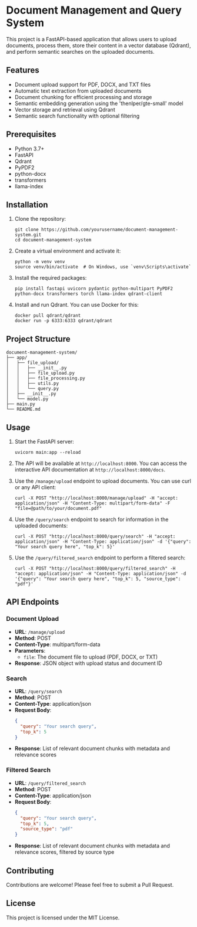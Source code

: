 # Document Management and Query System

This project is a FastAPI-based application that allows users to upload documents, process them, store their content in a vector database (Qdrant), and perform semantic searches on the uploaded documents.

## Features

- Document upload support for PDF, DOCX, and TXT files
- Automatic text extraction from uploaded documents
- Document chunking for efficient processing and storage
- Semantic embedding generation using the 'thenlper/gte-small' model
- Vector storage and retrieval using Qdrant
- Semantic search functionality with optional filtering

## Prerequisites

- Python 3.7+
- FastAPI
- Qdrant
- PyPDF2
- python-docx
- transformers
- llama-index

## Installation

1. Clone the repository:
   ```
   git clone https://github.com/yourusername/document-management-system.git
   cd document-management-system
   ```

2. Create a virtual environment and activate it:
   ```
   python -m venv venv
   source venv/bin/activate  # On Windows, use `venv\Scripts\activate`
   ```

3. Install the required packages:
   ```
   pip install fastapi uvicorn pydantic python-multipart PyPDF2 python-docx transformers torch llama-index qdrant-client
   ```

4. Install and run Qdrant. You can use Docker for this:
   ```
   docker pull qdrant/qdrant
   docker run -p 6333:6333 qdrant/qdrant
   ```

## Project Structure

```
document-management-system/
├── app/
│   ├── file_upload/
│   │   ├── __init__.py
│   │   ├── file_upload.py
│   │   ├── file_processing.py
│   │   ├── utils.py
│   │   └── query.py
│   ├── __init__.py
│   └── model.py
├── main.py
└── README.md
```

## Usage

1. Start the FastAPI server:
   ```
   uvicorn main:app --reload
   ```

2. The API will be available at `http://localhost:8000`. You can access the interactive API documentation at `http://localhost:8000/docs`.

3. Use the `/manage/upload` endpoint to upload documents. You can use curl or any API client:
   ```
   curl -X POST "http://localhost:8000/manage/upload" -H "accept: application/json" -H "Content-Type: multipart/form-data" -F "file=@path/to/your/document.pdf"
   ```

4. Use the `/query/search` endpoint to search for information in the uploaded documents:
   ```
   curl -X POST "http://localhost:8000/query/search" -H "accept: application/json" -H "Content-Type: application/json" -d '{"query": "Your search query here", "top_k": 5}'
   ```

5. Use the `/query/filtered_search` endpoint to perform a filtered search:
   ```
   curl -X POST "http://localhost:8000/query/filtered_search" -H "accept: application/json" -H "Content-Type: application/json" -d '{"query": "Your search query here", "top_k": 5, "source_type": "pdf"}'
   ```

## API Endpoints

### Document Upload

- **URL**: `/manage/upload`
- **Method**: POST
- **Content-Type**: multipart/form-data
- **Parameters**: 
  - `file`: The document file to upload (PDF, DOCX, or TXT)
- **Response**: JSON object with upload status and document ID

### Search

- **URL**: `/query/search`
- **Method**: POST
- **Content-Type**: application/json
- **Request Body**:
  ```json
  {
    "query": "Your search query",
    "top_k": 5
  }
  ```
- **Response**: List of relevant document chunks with metadata and relevance scores

### Filtered Search

- **URL**: `/query/filtered_search`
- **Method**: POST
- **Content-Type**: application/json
- **Request Body**:
  ```json
  {
    "query": "Your search query",
    "top_k": 5,
    "source_type": "pdf"
  }
  ```
- **Response**: List of relevant document chunks with metadata and relevance scores, filtered by source type

## Contributing

Contributions are welcome! Please feel free to submit a Pull Request.

## License

This project is licensed under the MIT License.